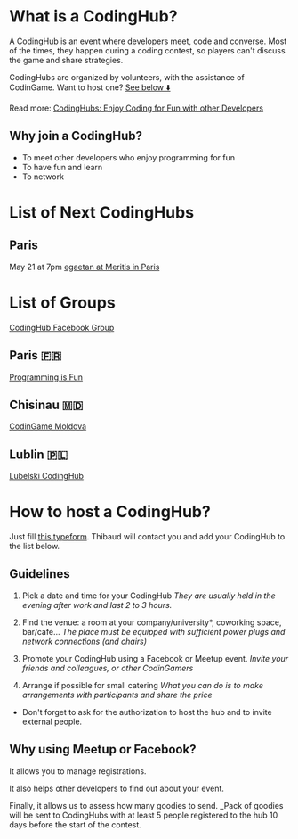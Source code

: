 # What is a CodingHub?

A CodingHub is an event where developers meet, code and converse. Most of the times, they happen during a coding contest, so players can't discuss the game and share strategies.

CodingHubs are organized by volunteers, with the assistance of CodinGame. Want to host one? [See below ⬇️](pages/community/hub.md#host)

Read more:
[CodingHubs: Enjoy Coding for Fun with other Developers](https://www.codingame.com/blog/codinghubs-enjoy-coding-developers/)

## Why join a CodingHub?

- To meet other developers who enjoy programming for fun
- To have fun and learn
- To network

# List of Next CodingHubs

## Paris

May 21 at 7pm
[egaetan at Meritis in Paris](https://www.facebook.com/events/2290872874519191/)


# List of Groups

[CodingHub Facebook Group](https://www.facebook.com/groups/345333262492063/)

## Paris 🇫🇷
[Programming is Fun](https://www.meetup.com/Programming-is-Fun/)

## Chisinau 🇲🇩

[CodinGame Moldova](https://www.facebook.com/groups/1832627603638404/)

## Lublin 🇵🇱

[Lubelski CodingHub](https://www.facebook.com/lubelskicodinghub/)

# <a name="host"></a>How to host a CodingHub?

Just fill [this typeform](https://codingame.typeform.com/to/ihoVPP). Thibaud will contact you and add your CodingHub to the list below.

## Guidelines

1. Pick a date and time for your CodingHub
_They are usually held in the evening after work and last 2 to 3 hours._

2. Find the venue: a room at your company/university*, coworking space, bar/cafe...
_The place must be equipped with sufficient power plugs and network connections (and chairs)_

3. Promote your CodingHub using a Facebook or Meetup event.
_Invite your friends and colleagues, or other CodinGamers_

4. Arrange if possible for small catering
_What you can do is to make arrangements with participants and share the price_

* Don't forget to ask for the authorization to host the hub and to invite external people.

## Why using Meetup or Facebook?

It allows you to manage registrations.

It also helps other developers to find out about your event.

Finally, it allows us to assess how many goodies to send.
_Pack of goodies will be sent to CodingHubs with at least 5 people registered to the hub 10 days before the start of the contest.